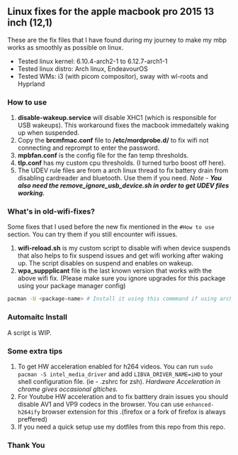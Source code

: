 ## Linux fixes for the apple macbook pro 2015 13 inch (12,1)

These are the fix files that I have found during my journey to make my mbp works as smoothly as possible on linux.

- Tested linux kernel: 6.10.4-arch2-1 to 6.12.7-arch1-1
- Tested linux distro: Arch linux, EndeavourOS
- Tested WMs: i3 (with picom compositor), sway with wl-roots and Hyprland

### How to use

1. **disable-wakeup.service** will disable XHC1 (which is responsible for USB wakeups). This workaround fixes the macbook immedaitely waking up when suspended.
2. Copy the **brcmfmac.conf** file to **/etc/mordprobe.d/** to fix wifi not connecting and reprompt to enter the password.
2. **mpbfan.conf** is the config file for the fan temp thresholds.
3. **tlp.conf** has my custom cpu thresholds. (I turned turbo boost off here).
4. The UDEV rule files are from a arch linux thread to fix battery drain from disabling cardreader and bluetooth. Use them if you need.
_Note - **You also need the remove_ignore_usb_device.sh in order to get UDEV files working.**_

### What's in old-wifi-fixes?

Some fixes that I used before the new fix mentioned in the `#How to use` section. You can try them if you still encounter wifi issues.

1. **wifi-reload.sh** is my custom script to disable wifi when device suspends that also helps to fix suspend issues and get wifi working after waking up. The script disables on suspend and enables on wakeup.
2. **wpa_suppplicant** file is the last known version that works with the above wifi fix. (Please make sure you ignore upgrades for this package using your package manager config)

```bash
pacman -U <package-name> # Install it using this commmand if using arch linux
```

### Automaitc Install

A script is WIP.

### Some extra tips

1. To get HW acceleration enabled for h264 videos. You can run `sudo pacman -S intel_media_driver` and add `LIBVA_DRIVER_NAME=iHD` to your shell configuration file. (ie - .zshrc for zsh).
*Hardware Acceleration in chrome gives occasional gltiches.*
2. For Youtube HW acceleration and to fix batttery drain issues you should disable AV1 and VP9 codecs in the browser. You can use `enhanced-h264ify` browser extension for this .(firefox or a fork of firefox is always preffered)
3. If you need a quick setup use my dotfiles from this repo from this repo.

### Thank You
